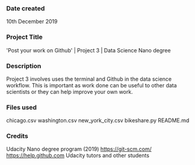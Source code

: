### Date created
10th December 2019

### Project Title
'Post your work on Github' | Project 3 | Data Science Nano degree

### Description
Project 3 involves uses the terminal and Github in the data science workflow. This is important as work done can be useful to other data scientists or they can help improve your own work.

### Files used
chicago.csv
washington.csv
new_york_city.csv
bikeshare.py
README.md

### Credits
Udacity Nano degree program (2019)
https://git-scm.com/
https://help.github.com
Udacity tutors and other students
